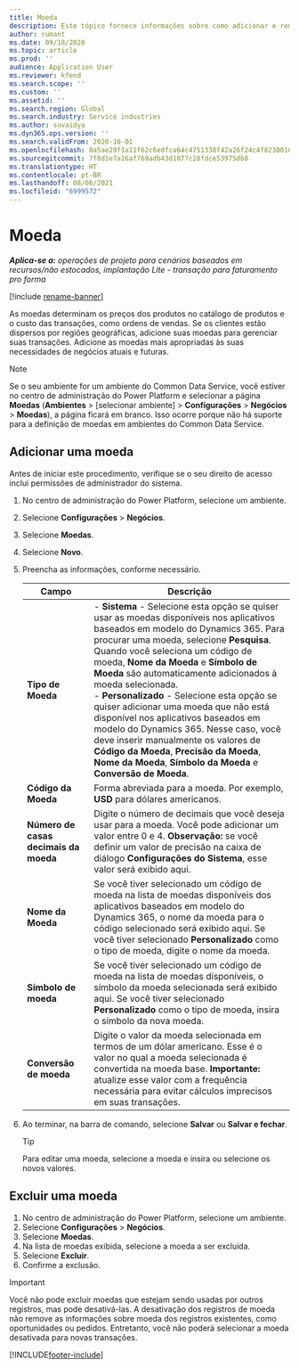 ```yaml
---
title: Moeda
description: Este tópico fornece informações sobre como adicionar e remover tipos de moeda no Project Operations.
author: rumant
ms.date: 09/18/2020
ms.topic: article
ms.prod: ''
audience: Application User
ms.reviewer: kfend
ms.search.scope: ''
ms.custom: ''
ms.assetid: ''
ms.search.region: Global
ms.search.industry: Service industries
ms.author: suvaidya
ms.dyn365.ops.version: ''
ms.search.validFrom: 2020-10-01
ms.openlocfilehash: 0a5ae29f1a11f62c6edfca64c4751338f42a26f24c4f8230018b0b45a4ee2ddb
ms.sourcegitcommit: 7f8d1e7a16af769adb43d1877c28fdce53975db8
ms.translationtype: HT
ms.contentlocale: pt-BR
ms.lasthandoff: 08/06/2021
ms.locfileid: "6999572"
---
```

# <a name="currency"></a>Moeda

_**Aplica-se a:** operações de projeto para cenários baseados em recursos/não estocados, implantação Lite - transação para faturamento pro forma_

[!include [rename-banner](~/includes/cc-data-platform-banner.md)]

As moedas determinam os preços dos produtos no catálogo de produtos e o custo das transações, como ordens de vendas. Se os clientes estão dispersos por regiões geográficas, adicione suas moedas para gerenciar suas transações. Adicione as moedas mais apropriadas às suas necessidades de negócios atuais e futuras.  

> [!NOTE]
> Se o seu ambiente for um ambiente do Common Data Service, você estiver no centro de administração do Power Platform e selecionar a página **Moedas** (**Ambientes** > [selecionar ambiente] > **Configurações** > **Negócios** > **Moedas**), a página ficará em branco. Isso ocorre porque não há suporte para a definição de moedas em ambientes do Common Data Service.

## <a name="add-a-currency"></a>Adicionar uma moeda  
Antes de iniciar este procedimento, verifique se o seu direito de acesso inclui permissões de administrador do sistema. 

1. No centro de administração do Power Platform, selecione um ambiente. 
2. Selecione **Configurações** > **Negócios**.
3. Selecione **Moedas**.  
4. Selecione **Novo**.  
5. Preencha as informações, conforme necessário.  


   |          Campo          |                                                                                                                                                                                                                                                                                                                                                                            Descrição                                                                                                                                                                                                                                                                                                                                                                            |
   |-------------------------|-------------------------------------------------------------------------------------------------------------------------------------------------------------------------------------------------------------------------------------------------------------------------------------------------------------------------------------------------------------------------------------------------------------------------------------------------------------------------------------------------------------------------------------------------------------------------------------------------------------------------------------------------------------------------------------------------------------------------------------------------------------------|
   |    **Tipo de Moeda**    | - **Sistema** - Selecione esta opção se quiser usar as moedas disponíveis nos aplicativos baseados em modelo do Dynamics 365. Para procurar uma moeda, selecione **Pesquisa**. Quando você seleciona um código de moeda, **Nome da Moeda** e **Símbolo de Moeda** são automaticamente adicionados à moeda selecionada.<br />- **Personalizado** - Selecione esta opção se quiser adicionar uma moeda que não está disponível nos aplicativos baseados em modelo do Dynamics 365. Nesse caso, você deve inserir manualmente os valores de **Código da Moeda**, **Precisão da Moeda**, **Nome da Moeda**, **Símbolo da Moeda** e **Conversão de Moeda**. |
   |    **Código da Moeda**    |                                                                                                                                                                                                                                                                                                                                            Forma abreviada para a moeda. Por exemplo, **USD** para dólares americanos.                                                                                                                                                                                                                                                                                                                                            |
   | **Número de casas decimais da moeda**  |                                                                                                                                                                                  Digite o número de decimais que você deseja usar para a moeda.  Você pode adicionar um valor entre 0 e 4. **Observação:** se você definir um valor de precisão na caixa de diálogo **Configurações do Sistema**, esse valor será exibido aqui.                                                                                                                                                                                  |
   |    **Nome da Moeda**    |                                                                                                                                                                                                                                         Se você tiver selecionado um código de moeda na lista de moedas disponíveis dos aplicativos baseados em modelo do Dynamics 365, o nome da moeda para o código selecionado será exibido aqui. Se você tiver selecionado **Personalizado** como o tipo de moeda, digite o nome da moeda.                                                                                                                                                                                                                                          |
   |   **Símbolo de moeda**   |                                                                                                                                                                                                                                                                      Se você tiver selecionado um código de moeda na lista de moedas disponíveis, o símbolo da moeda selecionada será exibido aqui. Se você tiver selecionado **Personalizado** como o tipo de moeda, insira o símbolo da nova moeda.                                                                                                                                                                                                                                                                       |
   | **Conversão de moeda** |                                                                                                                                                                                                                                     Digite o valor da moeda selecionada em termos de um dólar americano. Esse é o valor no qual a moeda selecionada é convertida na moeda base. **Importante:** atualize esse valor com a frequência necessária para evitar cálculos imprecisos em suas transações.                                                                                                                                                                                                                                      |


6. Ao terminar, na barra de comando, selecione **Salvar** ou **Salvar e fechar**.  

   > [!TIP]
   >  Para editar uma moeda, selecione a moeda e insira ou selecione os novos valores.  

## <a name="delete-a-currency"></a>Excluir uma moeda  

1. No centro de administração do Power Platform, selecione um ambiente. 
2. Selecione **Configurações** > **Negócios**.
3. Selecione **Moedas**.  
4. Na lista de moedas exibida, selecione a moeda a ser excluída.  
5. Selecione **Excluir**.  
6. Confirme a exclusão.  

> [!IMPORTANT]
>  Você não pode excluir moedas que estejam sendo usadas por outros registros, mas pode desativá-las. A desativação dos registros de moeda não remove as informações sobre moeda dos registros existentes, como oportunidades ou pedidos. Entretanto, você não poderá selecionar a moeda desativada para novas transações.  


[!INCLUDE[footer-include](../includes/footer-banner.md)]